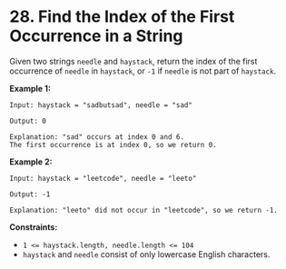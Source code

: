 # 28. Find the Index of the First Occurrence in a String

Given two strings `needle` and `haystack`, return the index of the first occurrence of `needle` in `haystack`, or `-1` if `needle` is not part of `haystack`.

**Example 1:**

```
Input: haystack = "sadbutsad", needle = "sad"

Output: 0

Explanation: "sad" occurs at index 0 and 6.
The first occurrence is at index 0, so we return 0.
```

**Example 2:**

```
Input: haystack = "leetcode", needle = "leeto"

Output: -1

Explanation: "leeto" did not occur in "leetcode", so we return -1.
```

**Constraints:**

*   `1 <= haystack.length, needle.length <= 104`
*   `haystack` and `needle` consist of only lowercase English characters.